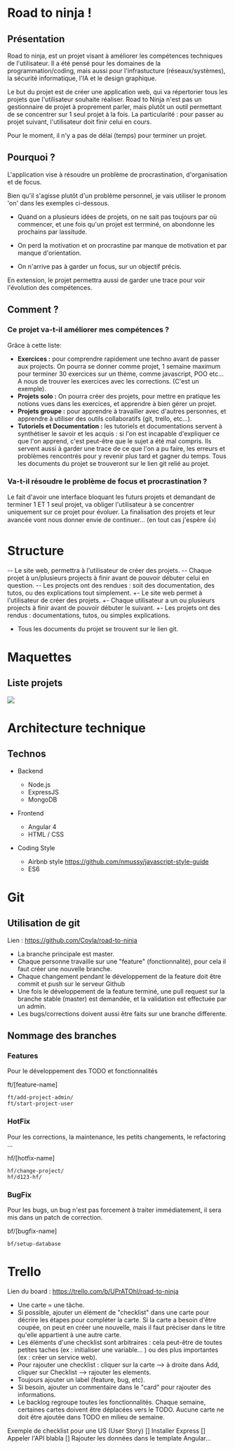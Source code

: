 Road to ninja !
==

## Présentation
Road to ninja, est un projet visant à améliorer les compétences techniques de l'utilisateur. Il a été pensé pour les domaines de la programmation/coding, mais aussi pour l'infrastucture (réseaux/systèmes), la sécurité informatique, l'IA et le design graphique.

Le but du projet est de créer une application web, qui va répertorier tous les projets que l'utilisateur souhaite réaliser.
Road to Ninja n'est pas un gestionnaire de projet à proprement parler, mais plutôt un outil permettant de se concentrer sur 1 seul projet à la fois. La particularité : pour passer au projet suivant, l'utilisateur doit finir celui en cours.

Pour le moment, il n'y a pas de délai (temps) pour terminer un projet.

## Pourquoi ?

L'application vise à résoudre un problème de procrastination, d'organisation et de focus.

Bien qu'il s'agisse plutôt d'un problème personnel, je vais utiliser le pronom 'on' dans les exemples ci-dessous.

- Quand on a plusieurs idées de projets, on ne sait pas toujours par où commencer, et une fois qu'un projet est terrminé, on abondonne les prochains par lassitude.

- On perd la motivation et on procrastine par manque de motivation et par manque d'orientation.

- On n'arrive pas à garder un focus, sur un objectif précis.

En extension, le projet permettra aussi de garder une trace pour voir l'évolution des compétences.

## Comment ?
### Ce projet va-t-il améliorer mes compétences ?

Grâce à cette liste:

- **Exercices :** pour comprendre rapidement une techno avant de passer aux projects. On pourra se donner comme projet, 1 semaine maximum pour terminer 30 exercices sur un thème, comme javascript, POO etc... A nous de trouver les exercices avec les corrections. (C'est un exemple).
- **Projets solo :** On pourra créer des projets, pour mettre en pratique les notions vues dans les exercices, et apprendre à bien gérer un projet.
- **Projets groupe :** pour apprendre à travailler avec d'autres personnes, et apprendre à utiliser des outils collaboratifs (git, trello, etc...).
- **Tutoriels et Documentation :** les tutoriels et documentations servent à synthétiser le savoir et les acquis : si l'on est incapable d'expliquer ce que l'on apprend, c'est peut-être que le sujet a été mal compris. Ils servent aussi à garder une trace de ce que l'on a pu faire, les erreurs et problèmes rencontrés pour y revenir plus tard et gagner du temps. Tous les documents du projet se trouveront sur le lien git relié au projet.

### Va-t-il résoudre le problème de focus et procrastination ?

Le fait d'avoir une interface bloquant les futurs projets et demandant de terminer 1 ET 1 seul projet, va obliger l'utilisateur à se concentrer uniquement sur ce projet pour évoluer. La finalisation des projets et leur avancée vont nous donner envie de continuer... (en tout cas j'espère :+1:)

 Structure
 ==

-- Le site web, permettra à l'utilisateur de créer des projets.
-- Chaque projet à un/plusieurs projects à finir avant de pouvoir débuter celui en question.
-- Les projects ont des rendues : soit des documentation, des tutos, ou des explications tout simplement.
+- Le site web permet à l'utilisateur de créer des projets.
+- Chaque utilisateur a un ou plusieurs projects à finir avant de pouvoir débuter le suivant.
+- Les projets ont des rendus : documentations, tutos, ou simples explications.
 - Tous les documents du projet se trouvent sur le lien git.

Maquettes
===
## Liste projets
![](https://i.imgur.com/wrHqPSD.png)

Architecture technique
===

## Technos
- Backend
  * Node.js
  * ExpressJS
  * MongoDB
- Frontend
  * Angular 4
  * HTML / CSS

- Coding Style
  * Airbnb style https://github.com/nmussy/javascript-style-guide
  * ES6

Git
===
## Utilisation de git

Lien : https://github.com/Coyla/road-to-ninja

- La branche principale est master.
- Chaque personne travaille sur une "feature" (fonctionnalité), pour cela il faut créer une nouvelle branche.
- Chaque changement pendant le développement de la feature doit être commit et push sur le serveur Github
- Une fois le développement de la feature terminé, une pull request sur la branche stable (master) est demandée, et la validation est effectuée par un admin.
- Les bugs/corrections doivent aussi être faits sur une branche differente.

## Nommage des branches

### Features
Pour le développement des TODO et fonctionnalités

ft/[feature-name]

```
ft/add-project-admin/
ft/start-project-user
```

### HotFix
Pour les corrections, la maintenance, les petits changements, le refactoring ...

hf/[hotfix-name]


```
hf/change-project/
hf/d123-hf/
```

### BugFix
Pour les bugs, un bug n'est pas forcement à traiter immédiatement, il sera mis dans un patch de correction.

bf/[bugfix-name]
```
bf/setup-database
```

Trello
==

Lien du board : https://trello.com/b/UPrATOhl/road-to-ninja
- Une carte = une tâche.
- Si possible, ajouter un élément de "checklist" dans une carte pour décrire les étapes pour compléter la carte. Si la carte a besoin d'être coupée, on peut en créer une nouvelle, mais il faut préciser dans le titre qu'elle appartient à une autre carte.
- Les éléments d'une checklist sont arbitraires : cela peut-être de toutes petites taches (ex : initialiser une variable... ) ou des plus importantes  (ex : créer un service web).
- Pour rajouter une checklist : cliquer sur la carte --> à droite dans Add, cliquer sur Checklist --> rajouter les elements.
- Toujours ajouter un label (feature, bug, etc).
- Si besoin, ajouter un commentaire dans le "card" pour rajouter des informations.
- Le backlog regroupe toutes les fonctionnalités. Chaque semaine, certaines cartes doivent être déplacées vers le TODO. Aucune carte ne doit être ajoutée dans TODO en milieu de semaine.

Exemple de checklist pour une US (User Story)
[] Installer Express
[] Appeler l'API blabla
[] Rajouter les données dans le template Angular...


